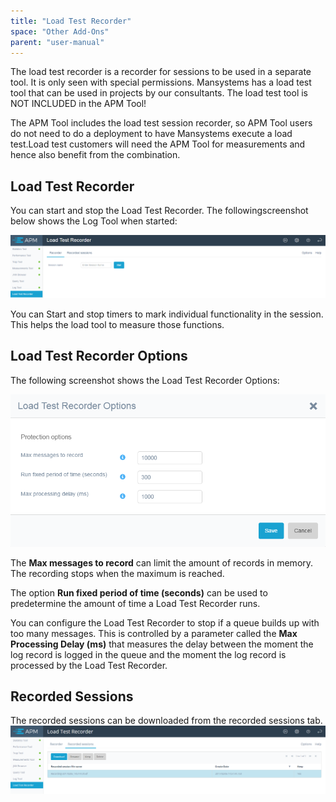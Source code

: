 ```yaml
---
title: "Load Test Recorder"
space: "Other Add-Ons"
parent: "user-manual"
---
```

The load test recorder is a recorder for sessions to be used in a separate tool. It is only seen with 
special permissions. Mansystems has a load test tool that can be used in projects by our consultants. 
The load test tool is NOT INCLUDED in the APM Tool!

The APM Tool includes the load test session recorder, so APM Tool users do not need to do a deployment to have
Mansystems execute a load test.Load test customers will need the APM Tool for measurements 
 and hence also benefit from the combination. 

## Load Test Recorder

You can start and stop the Load Test Recorder. The followingscreenshot below shows the Log Tool when started:

![](attachments/Load_Test_Recorder/Control.png)

You can Start and stop timers to mark individual functionality in the session. This helps the load tool to measure those functions.

## Load Test Recorder Options

The following screenshot shows the Load Test Recorder Options:

![](attachments/Load_Test_Recorder/Options.png)

The **Max messages to record** can limit the amount of records in memory. The recording stops when the maximum is reached.

The option **Run fixed period of time (seconds)** can be used to predetermine the amount of time a Load Test Recorder runs.

You can configure the Load Test Recorder to stop if a queue builds up with too many messages. This is controlled by a parameter called the **Max Processing Delay (ms)** that measures the delay between the moment the log record is logged in the queue and the moment the log record is processed by the Load Test Recorder.

## Recorded Sessions

The recorded sessions can be downloaded from the recorded sessions tab.
![](attachments/Load_Test_Recorder/Overview.png)
